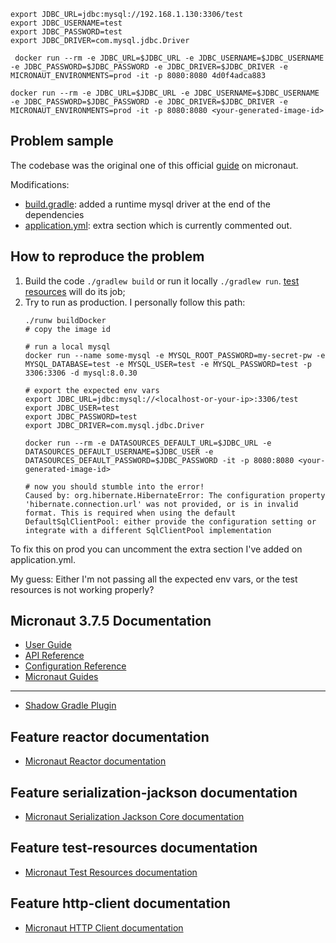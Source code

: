

```
export JDBC_URL=jdbc:mysql://192.168.1.130:3306/test
export JDBC_USERNAME=test
export JDBC_PASSWORD=test
export JDBC_DRIVER=com.mysql.jdbc.Driver

 docker run --rm -e JDBC_URL=$JDBC_URL -e JDBC_USERNAME=$JDBC_USERNAME -e JDBC_PASSWORD=$JDBC_PASSWORD -e JDBC_DRIVER=$JDBC_DRIVER -e MICRONAUT_ENVIRONMENTS=prod -it -p 8080:8080 4d0f4adca883  
 
docker run --rm -e JDBC_URL=$JDBC_URL -e JDBC_USERNAME=$JDBC_USERNAME -e JDBC_PASSWORD=$JDBC_PASSWORD -e JDBC_DRIVER=$JDBC_DRIVER -e MICRONAUT_ENVIRONMENTS=prod -it -p 8080:8080 <your-generated-image-id>
```


## Problem sample
The codebase was the original one of this official [guide](https://guides.micronaut.io/latest/micronaut-data-hibernate-reactive-gradle-kotlin.html#testing-the-application) on micronaut.

Modifications:
- [build.gradle](build.gradle): added a runtime mysql driver at the end of the dependencies
- [application.yml](./src/main/resources/application.yml): extra section which is currently commented out.

## How to reproduce the problem
1. Build the code `./gradlew build` or run it locally `./gradlew run`.  [test resources](https://micronaut-projects.github.io/micronaut-test-resources/snapshot/guide/#modules-databases-r2dbc) will do its job;
2. Try to run as production. I personally follow this path:
    ```
   ./runw buildDocker
   # copy the image id
   
   # run a local mysql
   docker run --name some-mysql -e MYSQL_ROOT_PASSWORD=my-secret-pw -e MYSQL_DATABASE=test -e MYSQL_USER=test -e MYSQL_PASSWORD=test -p 3306:3306 -d mysql:8.0.30
   
   # export the expected env vars
   export JDBC_URL=jdbc:mysql://<localhost-or-your-ip>:3306/test
   export JDBC_USER=test
   export JDBC_PASSWORD=test
   export JDBC_DRIVER=com.mysql.jdbc.Driver
   
    docker run --rm -e DATASOURCES_DEFAULT_URL=$JDBC_URL -e DATASOURCES_DEFAULT_USERNAME=$JDBC_USER -e DATASOURCES_DEFAULT_PASSWORD=$JDBC_PASSWORD -it -p 8080:8080 <your-generated-image-id>
   
   # now you should stumble into the error!
   Caused by: org.hibernate.HibernateError: The configuration property 'hibernate.connection.url' was not provided, or is in invalid format. This is required when using the default DefaultSqlClientPool: either provide the configuration setting or integrate with a different SqlClientPool implementation
   ```

To fix this on prod you can uncomment the extra section I've added on application.yml.

My guess: Either I'm not passing all the expected env vars, or the test resources is not working properly?

## Micronaut 3.7.5 Documentation

- [User Guide](https://docs.micronaut.io/3.7.5/guide/index.html)
- [API Reference](https://docs.micronaut.io/3.7.5/api/index.html)
- [Configuration Reference](https://docs.micronaut.io/3.7.5/guide/configurationreference.html)
- [Micronaut Guides](https://guides.micronaut.io/index.html)
---

- [Shadow Gradle Plugin](https://plugins.gradle.org/plugin/com.github.johnrengelman.shadow)
## Feature reactor documentation

- [Micronaut Reactor documentation](https://micronaut-projects.github.io/micronaut-reactor/snapshot/guide/index.html)


## Feature serialization-jackson documentation

- [Micronaut Serialization Jackson Core documentation](https://micronaut-projects.github.io/micronaut-serialization/latest/guide/)


## Feature test-resources documentation

- [Micronaut Test Resources documentation](https://micronaut-projects.github.io/micronaut-test-resources/latest/guide/)


## Feature http-client documentation

- [Micronaut HTTP Client documentation](https://docs.micronaut.io/latest/guide/index.html#httpClient)


